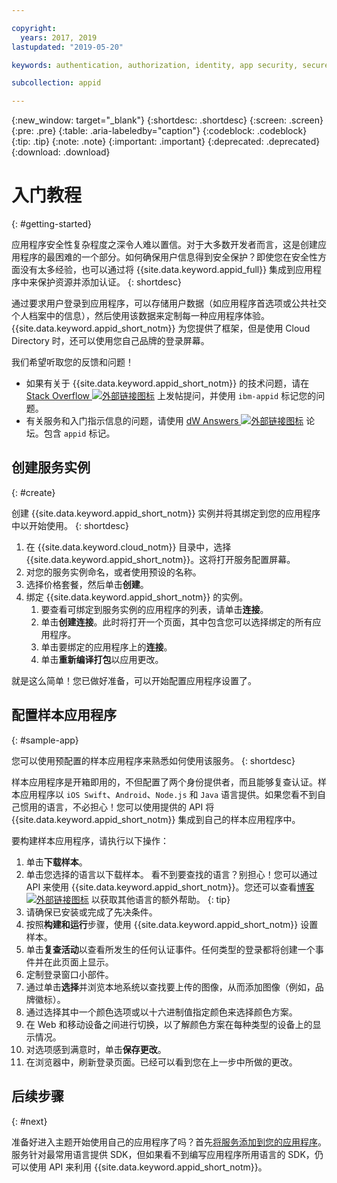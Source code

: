 ```yaml
---

copyright:
  years: 2017, 2019
lastupdated: "2019-05-20"

keywords: authentication, authorization, identity, app security, secure, development,

subcollection: appid

---
```


{:new_window: target="_blank"}
{:shortdesc: .shortdesc}
{:screen: .screen}
{:pre: .pre}
{:table: .aria-labeledby="caption"}
{:codeblock: .codeblock}
{:tip: .tip}
{:note: .note}
{:important: .important}
{:deprecated: .deprecated}
{:download: .download}

# 入门教程
{: #getting-started}

应用程序安全性复杂程度之深令人难以置信。对于大多数开发者而言，这是创建应用程序的最困难的一个部分。如何确保用户信息得到安全保护？即使您在安全性方面没有太多经验，也可以通过将 {{site.data.keyword.appid_full}} 集成到应用程序中来保护资源并添加认证。
{: shortdesc}

通过要求用户登录到应用程序，可以存储用户数据（如应用程序首选项或公共社交个人档案中的信息），然后使用该数据来定制每一种应用程序体验。{{site.data.keyword.appid_short_notm}} 为您提供了框架，但是使用 Cloud Directory 时，还可以使用您自己品牌的登录屏幕。

我们希望听取您的反馈和问题！
* 如果有关于 {{site.data.keyword.appid_short_notm}} 的技术问题，请在 <a href="https://stackoverflow.com" target="_blank">Stack Overflow <img src="../../icons/launch-glyph.svg" alt="外部链接图标"></a> 上发帖提问，并使用 `ibm-appid` 标记您的问题。
* 有关服务和入门指示信息的问题，请使用 <a href="https://developer.ibm.com" target="_blank">dW Answers <img src="../../icons/launch-glyph.svg" alt="外部链接图标"></a> 论坛。包含 `appid` 标记。

## 创建服务实例
{: #create}

创建 {{site.data.keyword.appid_short_notm}} 实例并将其绑定到您的应用程序中以开始使用。
{: shortdesc}

1. 在 {{site.data.keyword.cloud_notm}} 目录中，选择 {{site.data.keyword.appid_short_notm}}。这将打开服务配置屏幕。
2. 对您的服务实例命名，或者使用预设的名称。
3. 选择价格套餐，然后单击**创建**。
4. 绑定 {{site.data.keyword.appid_short_notm}} 的实例。
    1. 要查看可绑定到服务实例的应用程序的列表，请单击**连接**。
    2. 单击**创建连接**。此时将打开一个页面，其中包含您可以选择绑定的所有应用程序。
    3. 单击要绑定的应用程序上的**连接**。
    4. 单击**重新编译打包**以应用更改。

就是这么简单！您已做好准备，可以开始配置应用程序设置了。

## 配置样本应用程序
{: #sample-app}

您可以使用预配置的样本应用程序来熟悉如何使用该服务。
{: shortdesc}

样本应用程序是开箱即用的，不但配置了两个身份提供者，而且能够复查认证。样本应用程序以 `iOS Swift`、`Android`、`Node.js` 和 `Java` 语言提供。如果您看不到自己惯用的语言，不必担心！您可以使用提供的 API 将 {{site.data.keyword.appid_short_notm}} 集成到自己的样本应用程序中。

要构建样本应用程序，请执行以下操作：

1. 单击**下载样本**。
2. 单击您选择的语言以下载样本。
  看不到要查找的语言？别担心！您可以通过 API 来使用 {{site.data.keyword.appid_short_notm}}。您还可以查看<a href="https://www.ibm.com/blogs/bluemix/tag/app-id/" target="_blank">博客 <img src="../../icons/launch-glyph.svg" alt="外部链接图标"></a> 以获取其他语言的额外帮助。
  {: tip}
3. 请确保已安装或完成了先决条件。
4. 按照**构建和运行**步骤，使用 {{site.data.keyword.appid_short_notm}} 设置样本。
5. 单击**复查活动**以查看所发生的任何认证事件。任何类型的登录都将创建一个事件并在此页面上显示。
6. 定制登录窗口小部件。
  1. 通过单击**选择**并浏览本地系统以查找要上传的图像，从而添加图像（例如，品牌徽标）。
  2. 通过选择其中一个颜色选项或以十六进制值指定颜色来选择颜色方案。
  3. 在 Web 和移动设备之间进行切换，以了解颜色方案在每种类型的设备上的显示情况。
  4. 对选项感到满意时，单击**保存更改**。
7. 在浏览器中，刷新登录页面。已经可以看到您在上一步中所做的更改。


## 后续步骤
{: #next}

准备好进入主题开始使用自己的应用程序了吗？首先[将服务添加到您的应用程序](/docs/services/appid?topic=appid-web-apps#web-apps)。服务针对最常用语言提供 SDK，但如果看不到编写应用程序所用语言的 SDK，仍可以使用 API 来利用 {{site.data.keyword.appid_short_notm}}。
